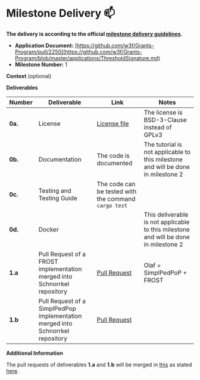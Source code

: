 # Milestone Delivery :mailbox:

**The delivery is according to the official [milestone delivery guidelines](https://github.com/w3f/Grants-Program/blob/master/docs/Support%20Docs/milestone-deliverables-guidelines.md).**  

* **Application Document:** [https://github.com/w3f/Grants-Program/pull/2250](https://github.com/w3f/Grants-Program/blob/master/applications/ThresholdSignature.md)
* **Milestone Number:** 1

**Context** (optional)

**Deliverables**

| Number | Deliverable | Link | Notes |
| ------------- | ------------- | ------------- |------------- |
| **0a.** | License | [License file](https://github.com/w3f/schnorrkel?tab=BSD-3-Clause-1-ov-file#readme) | The license is BSD-3-Clause instead of GPLv3 |
| **0b.** | Documentation | The code is documented | The tutorial is not applicable to this milestone and will be done in milestone 2 |
| **0c.** | Testing and Testing Guide | The code can be tested with the command `cargo test` | |
| **0d.** | Docker | | This deliverable is not applicable to this milestone and will be done in milestone 2 |
| **1.a** | Pull Request of a FROST implementation merged into Schnorrkel repository | [Pull Request](https://github.com/w3f/schnorrkel/pull/107) | Olaf = SimplPedPoP + FROST | 
| **1.b** | Pull Request of a SimplPedPop implementation merged into Schnorrkel repository | [Pull Request](https://github.com/w3f/schnorrkel/pull/106) | | 

**Additional Information**

The pull requests of deliverables **1.a** and **1.b** will be merged in [this](https://github.com/w3f/schnorrkel/pull/110) as stated [here](https://github.com/w3f/Grants-Program/pull/2250#issuecomment-2258694872).

